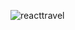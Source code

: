 ![reacttravel](https://user-images.githubusercontent.com/113340763/222196949-e9e1ffe2-ddaf-43ce-a05b-01725e845ba9.png)
